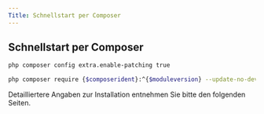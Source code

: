 ```yaml
---
Title: Schnellstart per Composer
---
```


## Schnellstart per Composer

```bash
php composer config extra.enable-patching true

php composer require {$composerident}:^{$moduleversion} --update-no-dev
```

Detailliertere Angaben zur Installation entnehmen Sie bitte den folgenden Seiten.
